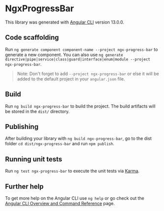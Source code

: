 # NgxProgressBar

This library was generated with [Angular CLI](https://github.com/angular/angular-cli) version 13.0.0.

## Code scaffolding

Run `ng generate component component-name --project ngx-progress-bar` to generate a new component. You can also use `ng generate directive|pipe|service|class|guard|interface|enum|module --project ngx-progress-bar`.
> Note: Don't forget to add `--project ngx-progress-bar` or else it will be added to the default project in your `angular.json` file. 

## Build

Run `ng build ngx-progress-bar` to build the project. The build artifacts will be stored in the `dist/` directory.

## Publishing

After building your library with `ng build ngx-progress-bar`, go to the dist folder `cd dist/ngx-progress-bar` and run `npm publish`.

## Running unit tests

Run `ng test ngx-progress-bar` to execute the unit tests via [Karma](https://karma-runner.github.io).

## Further help

To get more help on the Angular CLI use `ng help` or go check out the [Angular CLI Overview and Command Reference](https://angular.io/cli) page.

